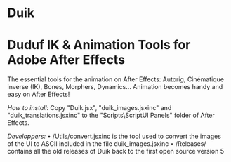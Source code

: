 Duik
====

Duduf IK &amp; Animation Tools for Adobe After Effects
====

The essential tools for the animation on After Effects: Autorig, Cinématique inverse (IK), Bones, Morphers, Dynamics… Animation becomes handy and easy on After Effects!


_How to install:_
Copy "Duik.jsx", "duik\_images.jsxinc" and "duik\_translations.jsxinc" to the "Scripts\ScriptUI Panels" folder of After Effects.


_Developpers:_
• /Utils/convert.jsxinc is the tool used to convert the images of the UI to ASCII included in the file duik_images.jsxinc
• /Releases/ contains all the old releases of Duik back to the first open source version 5
